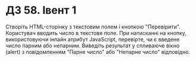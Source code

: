 # ДЗ 58. Івент 1

Створіть HTML-сторінку з текстовим полем і кнопкою "Перевірити". Користувач вводить число в текстове поле. При
натисканні на кнопку, використовуючи інлайн атрибут JavaScript, перевірте, чи є введене число парним або непарним.
Виведіть результат у спливаюче вікно (alert) з повідомленням "Парне число" або "Непарне число" відповідно.